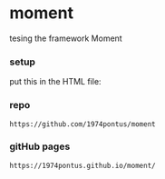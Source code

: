 # moment

tesing the framework Moment

### setup

put this in the HTML file:
    <script src="https://cdnjs.cloudflare.com/ajax/libs/moment.js/2.18.1/moment.min.js"></script>
    <script src="https://cdnjs.cloudflare.com/ajax/libs/moment-timezone/0.5.27/moment-timezone-with-data.js"></script>
    <script src="https://cdnjs.cloudflare.com/ajax/libs/moment-timezone/0.5.27/moment-timezone-utils.js"></script>
    
### repo

    https://github.com/1974pontus/moment

### gitHub pages

    https://1974pontus.github.io/moment/
